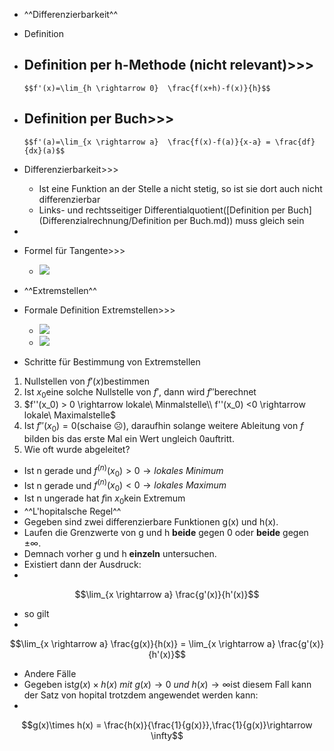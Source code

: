 - ^^Differenzierbarkeit^^ 
- Definition
- Definition per h-Methode (nicht relevant)>>>
    - 

      $$f'(x)=\lim_{h \rightarrow 0}  \frac{f(x+h)-f(x)}{h}$$

      
- Definition per Buch>>>
    - 

      $$f'(a)=\lim_{x \rightarrow a}  \frac{f(x)-f(a)}{x-a} = \frac{df}{dx}(a)$$

      
- Differenzierbarkeit>>>
    - Ist eine Funktion an der Stelle a nicht stetig, so ist sie dort auch nicht differenzierbar
    - Links- und rechtsseitiger Differentialquotient([Definition per Buch](Differenzialrechnung/Definition per Buch.md)) muss gleich sein
- 
- Formel für Tangente>>>
    - ![](https://remnote-user-data.s3.amazonaws.com/MlSKOttKOHOTByweMmQUPzcRP5hjX9sd-KJZP3KB5hN3cToFAADivA_q9B06P-5NBkaOT5YJxtcGXi4nYkp7O5t7LC5y9VPN21O-NGJo6GDUVxmu6AeuPaMWeLS96kvv.png)
- ^^Extremstellen^^
- Formale Definition Extremstellen>>>
    - ![](https://remnote-user-data.s3.amazonaws.com/i8fjpUO-nyqht-32kzPVHcrd3mp-hBSngVVLWvlijgt890bJiYZ_Pq_JoWp6xLetGRE0nRGBjKKb-z5taJr0QBmsVxhqb2x5H9jplQY-f6xu6_qVHiAbzTzCtOns_sXC.png)
    - ![](https://remnote-user-data.s3.amazonaws.com/p5gQAYqvbiXKAaueZJtbtyh-kaFd3A4npE1sOyivj1cLg9ixWpW97Au3QNdTiCIi-W0u3II78FnPWUZBUXDnfrsHCFc28DN4Y6qh5zXf1EEmCo6veO_iEQSMgjuq7C45.png)
- Schritte für Bestimmung von Extremstellen
1. Nullstellen von $f'(x)$bestimmen
2. Ist $x_0$eine solche Nullstelle von $f'$, dann wird $f''$berechnet
3. $f''(x_0) > 0 \rightarrow lokale\ Minmalstelle\\ f''(x_0) <0 \rightarrow lokale\ Maximalstelle$
4. Ist $f''(x_0) = 0$(schaise ☹️), daraufhin solange weitere Ableitung von $f$ bilden bis das erste Mal ein Wert ungleich $0$auftritt.
5. Wie oft wurde abgeleitet?
- Ist n gerade und $f^{(n)}(x_0) > 0 \rightarrow lokales\ Minimum$
- Ist n gerade und $f^{(n)}(x_0) < 0 \rightarrow lokales\ Maximum$
- Ist n ungerade hat $f$in $x_0$kein Extremum
- ^^L'hopitalsche Regel^^ 
- Gegeben sind zwei differenzierbare Funktionen g(x) und h(x).
- Laufen die Grenzwerte von g und h **beide** gegen 0 oder **beide** gegen $\pm \infty$.
- Demnach vorher g und h **einzeln** untersuchen.
- Existiert dann der Ausdruck:
- 

  $$\lim_{x \rightarrow a} \frac{g'(x)}{h'(x)}$$

  
- so gilt
- 

  $$\lim_{x \rightarrow a} \frac{g(x)}{h(x)} = \lim_{x \rightarrow a} \frac{g'(x)}{h'(x)}$$

  
- Andere Fälle
- Gegeben ist$g(x) \times h(x)\ mit\ g(x)\rightarrow0\ und\ h(x)\rightarrow \infty$ist diesem Fall kann der Satz von hopital trotzdem angewendet werden kann:
- 

  $$g(x)\times h(x) = \frac{h(x)}{\frac{1}{g(x)}},\frac{1}{g(x)}\rightarrow \infty$$

  
